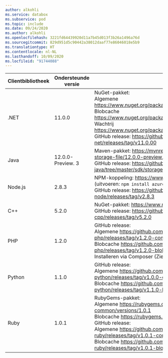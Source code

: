 ```yaml
---
author: alkohli
ms.service: databox
ms.subservice: pod
ms.topic: include
ms.date: 09/24/2020
ms.author: alkohli
ms.openlocfilehash: 3221fd64439920d11a7b45d013f3b26a1496a76d
ms.sourcegitcommit: 829d951d5c90442a38012daaf77e86046018e5b9
ms.translationtype: HT
ms.contentlocale: nl-NL
ms.lasthandoff: 10/09/2020
ms.locfileid: "91744088"
---
```

Clientbibliotheek     |Ondersteunde versie     | Koppeling   |     Eindpunt specificatie      |
|--------------------|--------------------------------------------|--------|---------------------------------|
|    .NET                |     11.0.0                                           |    NuGet-pakket:  <br>Algemene   https://www.nuget.org/packages/Microsoft.Azure.Storage.Common/11.0.0    <br> Blobcache   https://www.nuget.org/packages/Microsoft.Azure.Storage.Blob/11.0.0 <br>Wachtrij   https://www.nuget.org/packages/Microsoft.Azure.Storage.Queue/11.0.0 <br>GitHub release:   https://github.com/Azure/azure-storage-net/releases/tag/v11.0.00                          |    app.config-bestand                 |
|    Java                |    12.0.0-Preview. 3                                           |   Maven-pakket:   https://mvnrepository.com/artifact/com.azure/azure-storage-file/12.0.0-preview.3   <br>GitHub release:   https://github.com/Azure/azure-sdk-for-java/tree/master/sdk/storage                                                                                                                                                                              |    Verbindingsteken reeks instellen         |
|    Node.js             |    2.8.3                                           |    NPM-koppeling:   https://www.npmjs.com/package/azure-storage   (uitvoeren: `npm install azure-storage@2.7.0` )   <br>GitHub release:   https://github.com/Azure/azure-storage-node/releases/tag/v2.8.3                                                                                                                                                                        |    Declaratie van service-exemplaar    |
|    C++                 |    5.2.0                                           |    NuGet-pakket:   https://www.nuget.org/packages/wastorage.v140/5.2.0   <br>GitHub release:   https://github.com/Azure/azure-storage-cpp/releases/tag/v5.2.0                                                                                                                                                                                                     |    Verbindingsteken reeks instellen         |
|    PHP                 |    1.2.0                                           |    GitHub release:<br>Algemene https://github.com/Azure/azure-storage-php/releases/tag/v1.2.0-common   <br>Blobcache https://github.com/Azure/azure-storage-php/releases/tag/v1.2.0-blob      <br>Installeren via Composer (Zie de details hieronder voor meer informatie).                                                                                                             |    Verbindingsteken reeks instellen         |
|    Python              |    1.1.0                                           |    GitHub release:<br>Algemene   https://github.com/Azure/azure-storage-python/releases/tag/v1.0.0-common <br>Blobcache   https://github.com/Azure/azure-storage-python/releases/tag/v1.1.0-blob                                                                                                                                                                          |    Declaratie van service-exemplaar    |
|    Ruby                |    1.0.1                                           |    RubyGems-pakket:<br>Algemene   https://rubygems.org/gems/azure-storage-common/versions/1.0.1   <br>Blobcache https://rubygems.org/gems/azure-storage-blob/versions/1.0.1         <br>GitHub release:<br>Algemene https://github.com/Azure/azure-storage-ruby/releases/tag/v1.0.1-common   <br>Blobcache https://github.com/Azure/azure-storage-ruby/releases/tag/v1.0.1-blob          |    Verbindingsteken reeks instellen         |

